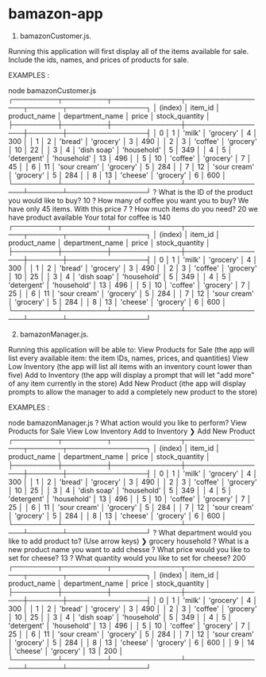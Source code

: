 # bamazon-app

1. bamazonCustomer.js. 

Running this application will first display all of the items available for sale. Include the ids, names, and prices of products for sale.

EXAMPLES : 

 node bamazonCustomer.js 
┌─────────┬─────────┬──────────────┬─────────────────┬───────┬────────────────┐
│ (index) │ item_id │ product_name │ department_name │ price │ stock_quantity │
├─────────┼─────────┼──────────────┼─────────────────┼───────┼────────────────┤
│    0    │    1    │    'milk'    │    'grocery'    │   4   │      300       │
│    1    │    2    │   'bread'    │    'grocery'    │   3   │      490       │
│    2    │    3    │   'coffee'   │    'grocery'    │  10   │       22       │
│    3    │    4    │ 'dish soap'  │   'household'   │   5   │      349       │
│    4    │    5    │ 'detergent'  │   'household'   │  13   │      496       │
│    5    │   10    │   'coffee'   │    'grocery'    │   7   │       45       │
│    6    │   11    │ 'sour cream' │    'grocery'    │   5   │      284       │
│    7    │   12    │ 'sour cream' │    'grocery'    │   5   │      284       │
│    8    │   13    │   'cheese'   │    'grocery'    │   6   │      600       │
└─────────┴─────────┴──────────────┴─────────────────┴───────┴────────────────┘
? What is the ID of the product you would like to buy? 10
? How many of coffee you want you to buy? We have only 45 items. With this price  7
? How much items do you need? 20
we have product available
Your total for coffee is 140
┌─────────┬─────────┬──────────────┬─────────────────┬───────┬────────────────┐
│ (index) │ item_id │ product_name │ department_name │ price │ stock_quantity │
├─────────┼─────────┼──────────────┼─────────────────┼───────┼────────────────┤
│    0    │    1    │    'milk'    │    'grocery'    │   4   │      300       │
│    1    │    2    │   'bread'    │    'grocery'    │   3   │      490       │
│    2    │    3    │   'coffee'   │    'grocery'    │  10   │       25       │
│    3    │    4    │ 'dish soap'  │   'household'   │   5   │      349       │
│    4    │    5    │ 'detergent'  │   'household'   │  13   │      496       │
│    5    │   10    │   'coffee'   │    'grocery'    │   7   │       25       │
│    6    │   11    │ 'sour cream' │    'grocery'    │   5   │      284       │
│    7    │   12    │ 'sour cream' │    'grocery'    │   5   │      284       │
│    8    │   13    │   'cheese'   │    'grocery'    │   6   │      600       │
└─────────┴─────────┴──────────────┴─────────────────┴───────┴────────────────┘


2. bamazonManager.js. 

Running this application will be able to: 
View Products for Sale (the app will list every available item: the item IDs, names, prices, and quantities)
View Low Inventory (the app will list all items with an inventory count lower than five)
Add to Inventory (the app will display a prompt that will let "add more" of any item currently in the store)
Add New Product (ithe app will display prompts to allow the manager to add a completely new product to the store)

EXAMPLES :

node bamazonManager.js 
? What action would you like to perform? 
  View Products for Sale 
  View Low Inventory 
  Add to Inventory 
❯ Add New Product 
┌─────────┬─────────┬──────────────┬─────────────────┬───────┬────────────────┐
│ (index) │ item_id │ product_name │ department_name │ price │ stock_quantity │
├─────────┼─────────┼──────────────┼─────────────────┼───────┼────────────────┤
│    0    │    1    │    'milk'    │    'grocery'    │   4   │      300       │
│    1    │    2    │   'bread'    │    'grocery'    │   3   │      490       │
│    2    │    3    │   'coffee'   │    'grocery'    │  10   │       25       │
│    3    │    4    │ 'dish soap'  │   'household'   │   5   │      349       │
│    4    │    5    │ 'detergent'  │   'household'   │  13   │      496       │
│    5    │   10    │   'coffee'   │    'grocery'    │   7   │       25       │
│    6    │   11    │ 'sour cream' │    'grocery'    │   5   │      284       │
│    7    │   12    │ 'sour cream' │    'grocery'    │   5   │      284       │
│    8    │   13    │   'cheese'   │    'grocery'    │   6   │      600       │
└─────────┴─────────┴──────────────┴─────────────────┴───────┴────────────────┘
? What department would you like to add product to? (Use arrow keys)
❯ grocery 
  household 
? What is a new product name you want to add chesse
? What price would you like to set for cheese? 13
? What quantity would you like to set for cheese? 200
┌─────────┬─────────┬──────────────┬─────────────────┬───────┬────────────────┐
│ (index) │ item_id │ product_name │ department_name │ price │ stock_quantity │
├─────────┼─────────┼──────────────┼─────────────────┼───────┼────────────────┤
│    0    │    1    │    'milk'    │    'grocery'    │   4   │      300       │
│    1    │    2    │   'bread'    │    'grocery'    │   3   │      490       │
│    2    │    3    │   'coffee'   │    'grocery'    │  10   │       25       │
│    3    │    4    │ 'dish soap'  │   'household'   │   5   │      349       │
│    4    │    5    │ 'detergent'  │   'household'   │  13   │      496       │
│    5    │   10    │   'coffee'   │    'grocery'    │   7   │       25       │
│    6    │   11    │ 'sour cream' │    'grocery'    │   5   │      284       │
│    7    │   12    │ 'sour cream' │    'grocery'    │   5   │      284       │
│    8    │   13    │   'cheese'   │    'grocery'    │   6   │      600       │
│    9    │   14    │   'cheese'   │    'grocery'    │  13   │      200       │
└─────────┴─────────┴──────────────┴─────────────────┴───────┴────────────────┘
